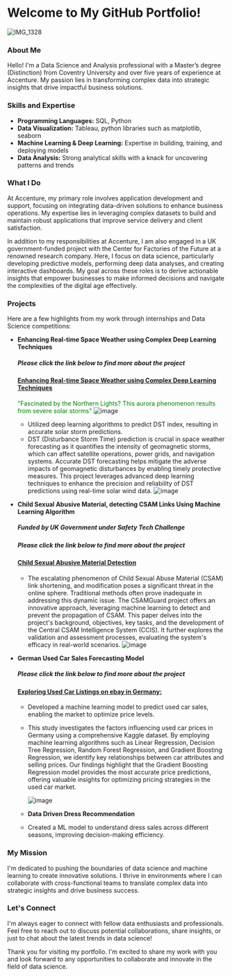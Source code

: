 # Welcome to My GitHub Portfolio!
![IMG_1328](https://github.com/nawalrabia/nawalportfolio.github.io/assets/120711618/d3ed0438-6e3a-4754-b1b6-a64d928d7ca7)




### About Me
Hello! I'm a Data Science and Analysis professional with a Master’s degree (Distinction) from Coventry University and over five years of experience at Accenture. My passion lies in transforming complex data into strategic insights that drive impactful business solutions.

### Skills and Expertise
- **Programming Languages:** SQL, Python
- **Data Visualization:** Tableau, python libraries such as matplotlib, seaborn
- **Machine Learning & Deep Learning:** Expertise in building, training, and deploying models
- **Data Analysis:** Strong analytical skills with a knack for uncovering patterns and trends

### What I Do
At Accenture, my primary role involves application development and support, focusing on integrating data-driven solutions to enhance business operations. My expertise lies in leveraging complex datasets to build and maintain robust applications that improve service delivery and client satisfaction.

In addition to my responsibilities at Accenture, I am also engaged in a UK government-funded project with the Center for Factories of the Future at a renowned research company. Here, I focus on data science, particularly developing predictive models, performing deep data analyses, and creating interactive dashboards. My goal across these roles is to derive actionable insights that empower businesses to make informed decisions and navigate the complexities of the digital age effectively.

### Projects
Here are a few highlights from my work through internships and Data Science competitions:

- **Enhancing Real-time Space Weather using Complex Deep Learning Techniques**
  ##### Please click the link below to find more about the project
  #### [Enhancing Real-time Space Weather using Complex Deep Learning Techniques](space_weather_forecasting.md)
  <span style="color: green;">"Fascinated by the Northern Lights? This aurora phenomenon results from severe solar storms"</span>
  ![image](https://github.com/nawalrabia/nawalportfolio.github.io/assets/120711618/c9d156c3-17b5-4be8-833e-fd74f1de2412)


  - Utilized deep learning algorithms to predict DST index, resulting in accurate solar storm predictions.
  - DST (Disturbance Storm Time) prediction is crucial in space weather forecasting as it quantifies the intensity of geomagnetic storms, which can affect satellite operations, power grids, and navigation systems. Accurate DST forecasting helps mitigate the adverse impacts of geomagnetic disturbances by enabling timely protective measures. This project leverages advanced deep learning techniques to enhance the precision and reliability of DST predictions using real-time solar wind data.
   ![image](https://github.com/nawalrabia/nawalportfolio.github.io/assets/120711618/641ab551-16f0-404e-9e9e-39f46f51dad5)

- **Child Sexual Abusive Material, detecting CSAM Links Using Machine Learning Algorithm**
  ##### Funded by UK Government under Safety Tech Challenge
  ##### Please click the link below to find more about the project
  #### [Child Sexual Abusive Material Detection](csamlinkdetection.md)
  
  - The escalating phenomenon of Child Sexual Abuse Material (CSAM) link shortening, and modification poses a significant threat in the online sphere. Traditional methods often prove inadequate in addressing this dynamic issue. The CSAMGuard project offers an innovative approach, leveraging machine learning to detect and prevent the propagation of CSAM. This paper delves into the project's background, objectives, key tasks, and the development of the Central CSAM Intelligence System (CCIS). It further explores the validation and assessment processes, evaluating the system's efficacy in real-world scenarios.
  ![image](https://github.com/nawalrabia/nawalportfolio.github.io/assets/120711618/32c06d83-2017-4e86-94cd-df15198ec28e)

- **German Used Car Sales Forecasting Model**
  ##### Please click the link below to find more about the project
  #### [Exploring Used Car Listings on ebay in Germany:](usedcarssalesingermany.md)
  - Developed a machine learning model to predict used car sales, enabling the market to optimize price levels.
  - This study investigates the factors influencing used car prices in Germany using a comprehensive Kaggle dataset. By employing machine learning algorithms such as Linear Regression, Decision Tree Regression, Random Forest Regression, and Gradient Boosting Regression, we identify key relationships between car attributes and selling prices. Our findings highlight that the Gradient Boosting Regression model provides the most accurate price predictions, offering valuable insights for optimizing pricing strategies in the used car market.

    ![image](https://github.com/nawalrabia/nawalportfolio.github.io/assets/120711618/39423ea2-bdaf-446e-b0f3-cff65d025dfa)

  - **Data Driven Dress Recommendation**
  - Created a ML model to understand dress sales across different seasons, improving decision-making efficiency.
    
### My Mission
I'm dedicated to pushing the boundaries of data science and machine learning to create innovative solutions. I thrive in environments where I can collaborate with cross-functional teams to translate complex data into strategic insights and drive business success.

### Let's Connect
I'm always eager to connect with fellow data enthusiasts and professionals. Feel free to reach out to discuss potential collaborations, share insights, or just to chat about the latest trends in data science!



Thank you for visiting my portfolio. I'm excited to share my work with you and look forward to any opportunities to collaborate and innovate in the field of data science.


